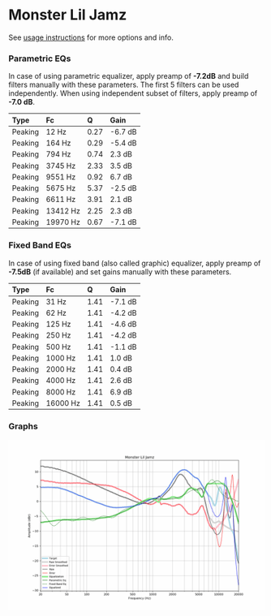 # Monster Lil Jamz
See [usage instructions](https://github.com/jaakkopasanen/AutoEq#usage) for more options and info.

### Parametric EQs
In case of using parametric equalizer, apply preamp of **-7.2dB** and build filters manually
with these parameters. The first 5 filters can be used independently.
When using independent subset of filters, apply preamp of **-7.0 dB**.

| Type    | Fc       |    Q | Gain    |
|:--------|:---------|:-----|:--------|
| Peaking | 12 Hz    | 0.27 | -6.7 dB |
| Peaking | 164 Hz   | 0.29 | -5.4 dB |
| Peaking | 794 Hz   | 0.74 | 2.3 dB  |
| Peaking | 3745 Hz  | 2.33 | 3.5 dB  |
| Peaking | 9551 Hz  | 0.92 | 6.7 dB  |
| Peaking | 5675 Hz  | 5.37 | -2.5 dB |
| Peaking | 6611 Hz  | 3.91 | 2.1 dB  |
| Peaking | 13412 Hz | 2.25 | 2.3 dB  |
| Peaking | 19970 Hz | 0.67 | -7.1 dB |

### Fixed Band EQs
In case of using fixed band (also called graphic) equalizer, apply preamp of **-7.5dB**
(if available) and set gains manually with these parameters.

| Type    | Fc       |    Q | Gain    |
|:--------|:---------|:-----|:--------|
| Peaking | 31 Hz    | 1.41 | -7.1 dB |
| Peaking | 62 Hz    | 1.41 | -4.2 dB |
| Peaking | 125 Hz   | 1.41 | -4.6 dB |
| Peaking | 250 Hz   | 1.41 | -4.2 dB |
| Peaking | 500 Hz   | 1.41 | -1.1 dB |
| Peaking | 1000 Hz  | 1.41 | 1.0 dB  |
| Peaking | 2000 Hz  | 1.41 | 0.4 dB  |
| Peaking | 4000 Hz  | 1.41 | 2.6 dB  |
| Peaking | 8000 Hz  | 1.41 | 6.9 dB  |
| Peaking | 16000 Hz | 1.41 | 0.5 dB  |

### Graphs
![](./Monster%20Lil%20Jamz.png)